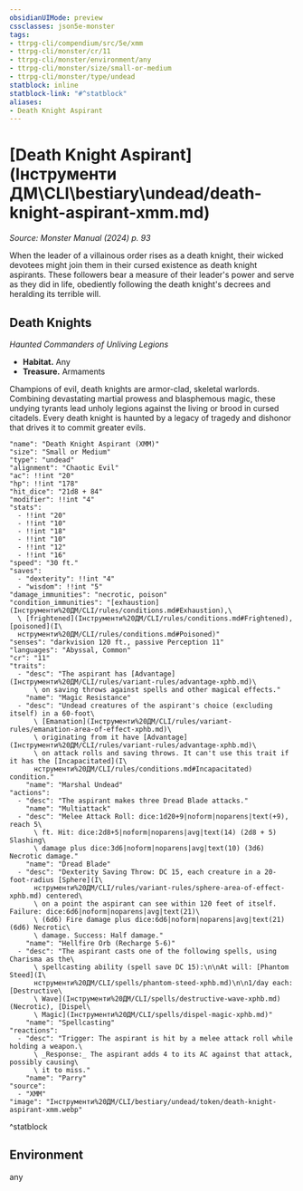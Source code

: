 ```yaml
---
obsidianUIMode: preview
cssclasses: json5e-monster
tags:
- ttrpg-cli/compendium/src/5e/xmm
- ttrpg-cli/monster/cr/11
- ttrpg-cli/monster/environment/any
- ttrpg-cli/monster/size/small-or-medium
- ttrpg-cli/monster/type/undead
statblock: inline
statblock-link: "#^statblock"
aliases:
- Death Knight Aspirant
---
```

# [Death Knight Aspirant](Інструменти ДМ\CLI\bestiary\undead/death-knight-aspirant-xmm.md)
*Source: Monster Manual (2024) p. 93*  

When the leader of a villainous order rises as a death knight, their wicked devotees might join them in their cursed existence as death knight aspirants. These followers bear a measure of their leader's power and serve as they did in life, obediently following the death knight's decrees and heralding its terrible will.

## Death Knights

*Haunted Commanders of Unliving Legions*

- **Habitat.** Any  
- **Treasure.** Armaments  

Champions of evil, death knights are armor-clad, skeletal warlords. Combining devastating martial prowess and blasphemous magic, these undying tyrants lead unholy legions against the living or brood in cursed citadels. Every death knight is haunted by a legacy of tragedy and dishonor that drives it to commit greater evils.

```statblock
"name": "Death Knight Aspirant (XMM)"
"size": "Small or Medium"
"type": "undead"
"alignment": "Chaotic Evil"
"ac": !!int "20"
"hp": !!int "178"
"hit_dice": "21d8 + 84"
"modifier": !!int "4"
"stats":
  - !!int "20"
  - !!int "10"
  - !!int "18"
  - !!int "10"
  - !!int "12"
  - !!int "16"
"speed": "30 ft."
"saves":
  - "dexterity": !!int "4"
  - "wisdom": !!int "5"
"damage_immunities": "necrotic, poison"
"condition_immunities": "[exhaustion](Інструменти%20ДМ/CLI/rules/conditions.md#Exhaustion),\
  \ [frightened](Інструменти%20ДМ/CLI/rules/conditions.md#Frightened), [poisoned](І\
  нструменти%20ДМ/CLI/rules/conditions.md#Poisoned)"
"senses": "darkvision 120 ft., passive Perception 11"
"languages": "Abyssal, Common"
"cr": "11"
"traits":
  - "desc": "The aspirant has [Advantage](Інструменти%20ДМ/CLI/rules/variant-rules/advantage-xphb.md)\
      \ on saving throws against spells and other magical effects."
    "name": "Magic Resistance"
  - "desc": "Undead creatures of the aspirant's choice (excluding itself) in a 60-foot\
      \ [Emanation](Інструменти%20ДМ/CLI/rules/variant-rules/emanation-area-of-effect-xphb.md)\
      \ originating from it have [Advantage](Інструменти%20ДМ/CLI/rules/variant-rules/advantage-xphb.md)\
      \ on attack rolls and saving throws. It can't use this trait if it has the [Incapacitated](І\
      нструменти%20ДМ/CLI/rules/conditions.md#Incapacitated) condition."
    "name": "Marshal Undead"
"actions":
  - "desc": "The aspirant makes three Dread Blade attacks."
    "name": "Multiattack"
  - "desc": "Melee Attack Roll: dice:1d20+9|noform|noparens|text(+9), reach 5\
      \ ft. Hit: dice:2d8+5|noform|noparens|avg|text(14) (2d8 + 5) Slashing\
      \ damage plus dice:3d6|noform|noparens|avg|text(10) (3d6) Necrotic damage."
    "name": "Dread Blade"
  - "desc": "Dexterity Saving Throw: DC 15, each creature in a 20-foot-radius [Sphere](І\
      нструменти%20ДМ/CLI/rules/variant-rules/sphere-area-of-effect-xphb.md) centered\
      \ on a point the aspirant can see within 120 feet of itself. Failure: dice:6d6|noform|noparens|avg|text(21)\
      \ (6d6) Fire damage plus dice:6d6|noform|noparens|avg|text(21) (6d6) Necrotic\
      \ damage. Success: Half damage."
    "name": "Hellfire Orb (Recharge 5-6)"
  - "desc": "The aspirant casts one of the following spells, using Charisma as the\
      \ spellcasting ability (spell save DC 15):\n\nAt will: [Phantom Steed](І\
      нструменти%20ДМ/CLI/spells/phantom-steed-xphb.md)\n\n1/day each: [Destructive\
      \ Wave](Інструменти%20ДМ/CLI/spells/destructive-wave-xphb.md) (Necrotic), [Dispel\
      \ Magic](Інструменти%20ДМ/CLI/spells/dispel-magic-xphb.md)"
    "name": "Spellcasting"
"reactions":
  - "desc": "Trigger: The aspirant is hit by a melee attack roll while holding a weapon.\
      \ _Response:_ The aspirant adds 4 to its AC against that attack, possibly causing\
      \ it to miss."
    "name": "Parry"
"source":
  - "XMM"
"image": "Інструменти%20ДМ/CLI/bestiary/undead/token/death-knight-aspirant-xmm.webp"
```
^statblock

## Environment

any